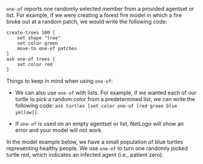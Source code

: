 `one-of` reports one randomly selected member from a provided agentset or list. For example, if we were creating a forest fire model in which a fire broke out at a random patch, we would write the following code:



```
create-trees 100 [
	set shape "tree"
	set color green
	move-to one-of patches
]
ask one-of trees [
	set color red
]
```



Things to keep in mind when using `one-of`:

* We can also use `one-of` with lists. For example, if we wanted each of our turtle to pick a random color from a predetermined list, we can write the following code: `ask turtles [set color one-of [red green blue yellow]]`.

* If `one-of` is used on an empty agentset or list, NetLogo will show an error and your model will not work.

  

In the model example below, we have a small population of blue turtles representing healthy people. We use `one-of` to turn one randomly picked turtle red, which indicates an infected agent (i.e., patient zero).

